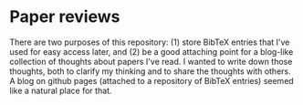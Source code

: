 # Paper reviews

There are two purposes of this repository: (1) store BibTeX entries that I've used for easy access
later, and (2) be a good attaching point for a blog-like collection of thoughts about papers I've
read.  I wanted to write down those thoughts, both to clarify my thinking and to share the thoughts
with others.  A blog on github pages (attached to a repository of BibTeX entries) seemed like a
natural place for that.
